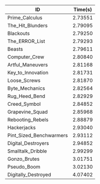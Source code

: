 |ID|Time(s)|
|-|-|
|Prime_Calculus|2.73551|
|The_Hit_Blunders|2.79095|
|Blackouts|2.79250|
|The_ERROR_List|2.79293|
|Beasts|2.79611|
|Computer_Crew|2.80840|
|Artful_Maneuvers|2.81168|
|Key_to_Innovation|2.81731|
|Loose_Screws|2.81870|
|Byte_Mechanics|2.82564|
|Rug_Heed_Bend|2.82929|
|Creed_Symbol|2.84852|
|Grapevine_Squad|2.85968|
|Rebooting_Rebels|2.88879|
|Hackerjacks|2.93040|
|Pint_Sized_Benchwarmers|2.93112|
|Digital_Destroyers|2.94852|
|Smalltalk_Dribble|2.99299|
|Gonzo_Brutes|3.01751|
|Pseudo_Boom|3.02130|
|Digitally_Destroyed|4.07402|
